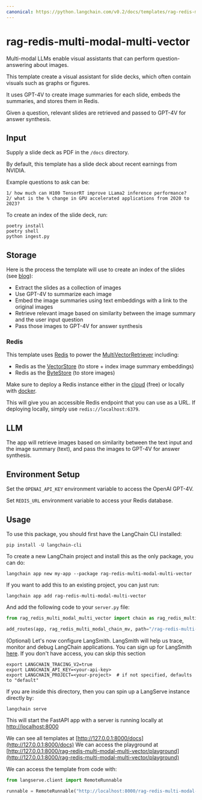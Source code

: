 ```yaml
---
canonical: https://python.langchain.com/v0.2/docs/templates/rag-redis-multi-modal-multi-vector/
---
```


# rag-redis-multi-modal-multi-vector

Multi-modal LLMs enable visual assistants that can perform question-answering about images.

This template create a visual assistant for slide decks, which often contain visuals such as graphs or figures.

It uses GPT-4V to create image summaries for each slide, embeds the summaries, and stores them in Redis.

Given a question, relevant slides are retrieved and passed to GPT-4V for answer synthesis.

## Input

Supply a slide deck as PDF in the `/docs` directory. 

By default, this template has a slide deck about recent earnings from NVIDIA.

Example questions to ask can be:
```
1/ how much can H100 TensorRT improve LLama2 inference performance?
2/ what is the % change in GPU accelerated applications from 2020 to 2023?
```

To create an index of the slide deck, run:
```
poetry install
poetry shell
python ingest.py
```

## Storage

Here is the process the template will use to create an index of the slides (see [blog](https://blog.langchain.dev/multi-modal-rag-template/)):

* Extract the slides as a collection of images
* Use GPT-4V to summarize each image
* Embed the image summaries using text embeddings with a link to the original images
* Retrieve relevant image based on similarity between the image summary and the user input question
* Pass those images to GPT-4V for answer synthesis

### Redis
This template uses [Redis](https://redis.com) to power the [MultiVectorRetriever](https://python.langchain.com/docs/modules/data_connection/retrievers/multi_vector) including:
- Redis as the [VectorStore](https://python.langchain.com/docs/integrations/vectorstores/redis) (to store + index image summary embeddings)
- Redis as the [ByteStore](https://python.langchain.com/docs/integrations/stores/redis) (to store images)

Make sure to deploy a Redis instance either in the [cloud](https://redis.com/try-free) (free) or locally with [docker](https://redis.io/docs/install/install-stack/docker/).

This will give you an accessible Redis endpoint that you can use as a URL. If deploying locally, simply use `redis://localhost:6379`.

## LLM

The app will retrieve images based on similarity between the text input and the image summary (text), and pass the images to GPT-4V for answer synthesis.

## Environment Setup

Set the `OPENAI_API_KEY` environment variable to access the OpenAI GPT-4V.

Set `REDIS_URL` environment variable to access your Redis database.

## Usage

To use this package, you should first have the LangChain CLI installed:

```shell
pip install -U langchain-cli
```

To create a new LangChain project and install this as the only package, you can do:

```shell
langchain app new my-app --package rag-redis-multi-modal-multi-vector
```

If you want to add this to an existing project, you can just run:

```shell
langchain app add rag-redis-multi-modal-multi-vector
```

And add the following code to your `server.py` file:
```python
from rag_redis_multi_modal_multi_vector import chain as rag_redis_multi_modal_chain_mv

add_routes(app, rag_redis_multi_modal_chain_mv, path="/rag-redis-multi-modal-multi-vector")
```

(Optional) Let's now configure LangSmith.
LangSmith will help us trace, monitor and debug LangChain applications.
You can sign up for LangSmith [here](https://smith.langchain.com/).
If you don't have access, you can skip this section

```shell
export LANGCHAIN_TRACING_V2=true
export LANGCHAIN_API_KEY=<your-api-key>
export LANGCHAIN_PROJECT=<your-project>  # if not specified, defaults to "default"
```

If you are inside this directory, then you can spin up a LangServe instance directly by:

```shell
langchain serve
```

This will start the FastAPI app with a server is running locally at
[http://localhost:8000](http://localhost:8000)

We can see all templates at [http://127.0.0.1:8000/docs](http://127.0.0.1:8000/docs)
We can access the playground at [http://127.0.0.1:8000/rag-redis-multi-modal-multi-vector/playground](http://127.0.0.1:8000/rag-redis-multi-modal-multi-vector/playground)  

We can access the template from code with:

```python
from langserve.client import RemoteRunnable

runnable = RemoteRunnable("http://localhost:8000/rag-redis-multi-modal-multi-vector")
```
